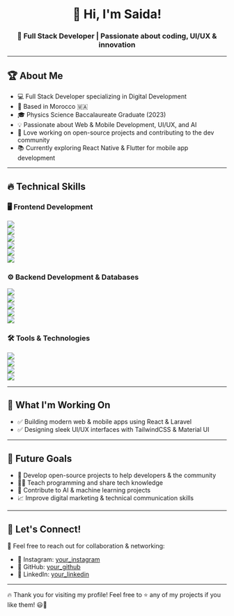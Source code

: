 <h1 align="center">👋 Hi, I'm Saida!</h1>
<h3 align="center">🚀 Full Stack Developer | Passionate about coding, UI/UX & innovation</h3>

---

## 🏆 About Me
- 💻 Full Stack Developer specializing in Digital Development  
- 📍 Based in Morocco 🇲🇦  
- 🎓 Physics Science Baccalaureate Graduate (2023)  
- 💡 Passionate about Web & Mobile Development, UI/UX, and AI  
- 🚀 Love working on open-source projects and contributing to the dev community  
- 📚 Currently exploring React Native & Flutter for mobile app development  

---

## 🔥 Technical Skills  
### 🖥 Frontend Development
<p>
  <img src="https://img.shields.io/badge/HTML5-E34F26?style=flat&logo=html5&logoColor=white"><br/>
  <img src="https://img.shields.io/badge/CSS3-1572B6?style=flat&logo=css3&logoColor=white"><br/>
  <img src="https://img.shields.io/badge/JavaScript-F7DF1E?style=flat&logo=javascript&logoColor=black"><br/>
  <img src="https://img.shields.io/badge/React-61DAFB?style=flat&logo=react&logoColor=black"><br/>
  <img src="https://img.shields.io/badge/TailwindCSS-38B2AC?style=flat&logo=tailwind-css&logoColor=white"><br/>
  <img src="https://img.shields.io/badge/Bootstrap-7952B3?style=flat&logo=bootstrap&logoColor=white">
</p>

### ⚙ Backend Development & Databases
<p>
  <img src="https://img.shields.io/badge/PHP-777BB4?style=flat&logo=php&logoColor=white"><br/>
  <img src="https://img.shields.io/badge/Python-3776AB?style=flat&logo=python&logoColor=white"><br/>
  <img src="https://img.shields.io/badge/Express.js-000000?style=flat&logo=express&logoColor=white"><br/>
  <img src="https://img.shields.io/badge/MySQL-4479A1?style=flat&logo=mysql&logoColor=white"><br/>
  <img src="https://img.shields.io/badge/MongoDB-47A248?style=flat&logo=mongodb&logoColor=white">
</p>

### 🛠 Tools & Technologies
<p>
  <img src="https://img.shields.io/badge/Git-F05032?style=flat&logo=git&logoColor=white"><br/>
  <img src="https://img.shields.io/badge/GitHub-181717?style=flat&logo=github&logoColor=white"><br/>
  <img src="https://img.shields.io/badge/VS_Code-007ACC?style=flat&logo=visual-studio-code&logoColor=white"><br/>
  <img src="https://img.shields.io/badge/Bash-4EAA25?style=flat&logo=gnu-bash&logoColor=white">
</p>

---

## 📌 What I'm Working On
- ✅ Building modern web & mobile apps using React & Laravel  
- ✅ Designing sleek UI/UX interfaces with TailwindCSS & Material UI  

---

## 🎯 Future Goals
- 🚀 Develop open-source projects to help developers & the community  
- 🧑‍🏫 Teach programming and share tech knowledge  
- 🤝 Contribute to AI & machine learning projects  
- 📈 Improve digital marketing & technical communication skills  

---

## 💬 Let's Connect!
📩 Feel free to reach out for collaboration & networking:  
- 🔗 Instagram: [your_instagram](https://www.instagram.com/learntocode2025?igsh=a2g3aGl6ZjhreXky)  
- 🔗 GitHub: [your_github](https://github.com/Saida-daoudi)  
- 🔗 LinkedIn: [your_linkedin](https://www.linkedin.com/in/saida-ed-daoudi-24297229b/)

---

🔥 Thank you for visiting my profile! Feel free to ⭐ any of my projects if you like them! 😃🚀
